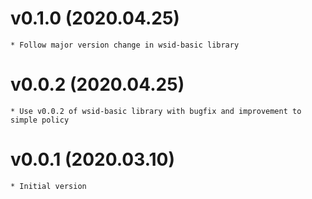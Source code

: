 # v0.1.0 (2020.04.25)
    * Follow major version change in wsid-basic library
# v0.0.2 (2020.04.25)
    * Use v0.0.2 of wsid-basic library with bugfix and improvement to simple policy
# v0.0.1 (2020.03.10)
    * Initial version
